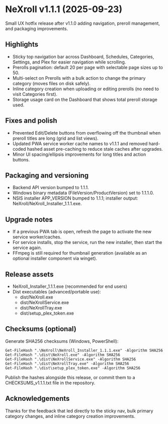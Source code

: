 # NeXroll v1.1.1 (2025-09-23)

Small UX hotfix release after v1.1.0 adding navigation, preroll management, and packaging improvements.

## Highlights
- Sticky top navigation bar across Dashboard, Schedules, Categories, Settings, and Plex for easier navigation while scrolling.
- Prerolls pagination: default 20 per page with selectable page sizes up to 50.
- Multi-select on Prerolls with a bulk action to change the primary category (moves files on disk safely).
- Inline category creation when uploading or editing prerolls (no need to visit Categories first).
- Storage usage card on the Dashboard that shows total preroll storage used.

## Fixes and polish
- Prevented Edit/Delete buttons from overflowing off the thumbnail when preroll titles are long (grid and list views).
- Updated PWA service worker cache names to v1.1.1 and removed hard-coded hashed asset pre-caching to reduce stale caches after upgrades.
- Minor UI spacing/ellipsis improvements for long titles and action buttons.

## Packaging and versioning
- Backend API version bumped to 1.1.1.
- Windows binary metadata (FileVersion/ProductVersion) set to 1.1.1.0.
- NSIS installer APP_VERSION bumped to 1.1.1; installer output: NeXroll/NeXroll_Installer_1.1.1.exe.

## Upgrade notes
- If a previous PWA tab is open, refresh the page to activate the new service worker/caches.
- For service installs, stop the service, run the new installer, then start the service again.
- FFmpeg is still required for thumbnail generation (available as an optional installer component via winget).

## Release assets
- NeXroll_Installer_1.1.1.exe (recommended for end users)
- Dist executables (advanced/portable use):
  - dist/NeXroll.exe
  - dist/NeXrollService.exe
  - dist/NeXrollTray.exe
  - dist/setup_plex_token.exe

## Checksums (optional)
Generate SHA256 checksums (Windows, PowerShell):

```
Get-FileHash ".\NeXroll\NeXroll_Installer_1.1.1.exe" -Algorithm SHA256
Get-FileHash ".\dist\NeXroll.exe" -Algorithm SHA256
Get-FileHash ".\dist\NeXrollService.exe" -Algorithm SHA256
Get-FileHash ".\dist\NeXrollTray.exe" -Algorithm SHA256
Get-FileHash ".\dist\setup_plex_token.exe" -Algorithm SHA256
```

Publish the hashes alongside this release, or commit them to a CHECKSUMS_v1.1.1.txt file in the repository.

## Acknowledgements
Thanks for the feedback that led directly to the sticky nav, bulk primary category changes, and inline category creation improvements.